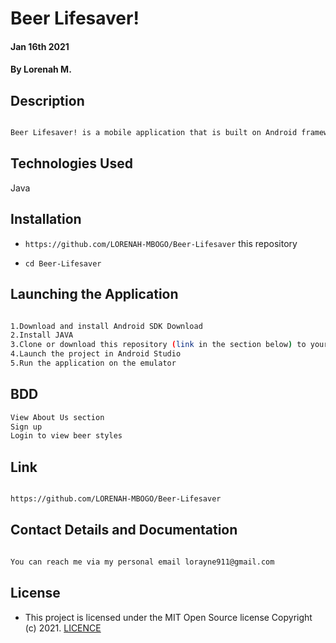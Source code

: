 # Beer Lifesaver!
#### Jan 16th 2021
#### By **Lorenah M.**

## Description

```bash

Beer Lifesaver! is a mobile application that is built on Android framework to allow you to search for information about your favorite beer style using Brewerydb API.

```
## Technologies Used

Java

## Installation
* `https://github.com/LORENAH-MBOGO/Beer-Lifesaver` this repository

* `cd Beer-Lifesaver`

## Launching the Application

```bash

1.Download and install Android SDK Download
2.Install JAVA
3.Clone or download this repository (link in the section below) to your local machine.
4.Launch the project in Android Studio
5.Run the application on the emulator

```

## BDD

```bash
View About Us section
Sign up
Login to view beer styles


```

## Link

```bash

https://github.com/LORENAH-MBOGO/Beer-Lifesaver

```

## Contact Details and Documentation

```bash

You can reach me via my personal email lorayne911@gmail.com

```



## License

- This project is licensed under the MIT Open Source license Copyright (c) 2021. [LICENCE](LICENSE)


